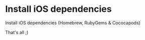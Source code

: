 # Install iOS dependencies

Install iOS dependencies (Homebrew, RubyGems & Cococapods)

That's all ;)
